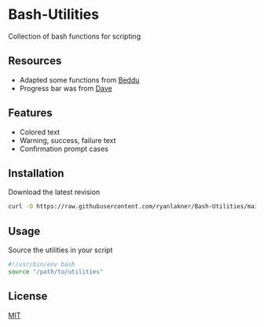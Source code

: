 # Bash-Utilities

Collection of bash functions for scripting

## Resources
- Adapted some functions from [Beddu](https://github.com/mjsarfatti/beddu)
- Progress bar was from [Dave](https://github.com/bahamas10)

## Features
- Colored text
- Warning, success, failure text
- Confirmation prompt cases

## Installation

Download the latest revision
```bash
curl -O https://raw.githubusercontent.com/ryanlakner/Bash-Utilities/main/utilities
```

## Usage
Source the utilities in your script
```bash
#!/usr/bin/env bash
source "/path/to/utilities"
```

## License

[MIT](https://choosealicense.com/licenses/mit/)
